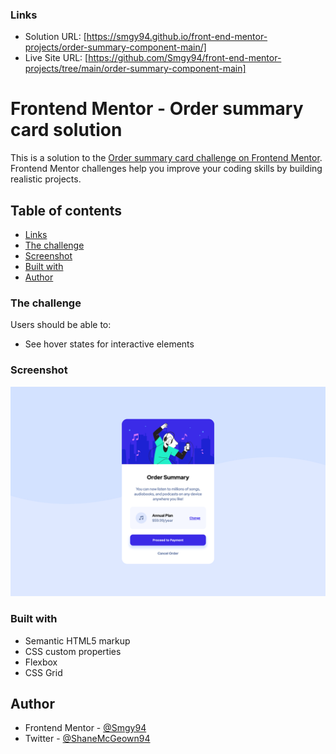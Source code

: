 ### Links

- Solution URL: [https://smgy94.github.io/front-end-mentor-projects/order-summary-component-main/]
- Live Site URL: [https://github.com/Smgy94/front-end-mentor-projects/tree/main/order-summary-component-main]

# Frontend Mentor - Order summary card solution

This is a solution to the [Order summary card challenge on Frontend Mentor](https://www.frontendmentor.io/challenges/order-summary-component-QlPmajDUj). Frontend Mentor challenges help you improve your coding skills by building realistic projects.

## Table of contents

- [Links](#links)
- [The challenge](#the-challenge)
- [Screenshot](#screenshot)
- [Built with](#built-with)
- [Author](#author)

### The challenge

Users should be able to:

- See hover states for interactive elements

### Screenshot

![](./design/screenshot-01-desktop.png)

### Built with

- Semantic HTML5 markup
- CSS custom properties
- Flexbox
- CSS Grid

## Author

- Frontend Mentor - [@Smgy94](https://www.frontendmentor.io/profile/Smgy94)
- Twitter - [@ShaneMcGeown94](https://twitter.com/ShaneMcGeown94)
